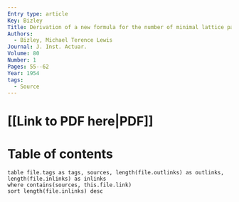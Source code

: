 ```yaml
---
Entry type: article
Key: Bizley
Title: Derivation of a new formula for the number of minimal lattice paths from (0, 0) to (km, kn) having just t contacts with the line my = nx and having no points above this line; and a proof of {Grossman's} formula for the number of paths which may touch but do not rise above this line
Authors:
  - Bizley, Michael Terence Lewis
Journal: J. Inst. Actuar.
Volume: 80
Number: 1
Pages: 55--62
Year: 1954
tags:
  - Source
---
```


# [[Link to PDF here|PDF]]

# Table of contents


```dataview 
table file.tags as tags, sources, length(file.outlinks) as outlinks, length(file.inlinks) as inlinks
where contains(sources, this.file.link)
sort length(file.inlinks) desc
```
